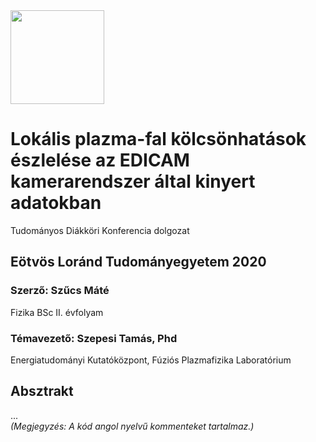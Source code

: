 <img src="https://github.com/szmate00/hotspot_detection/blob/master/figures/ek_hu.png" height="150" />


# Lokális plazma-fal kölcsönhatások észlelése az EDICAM kamerarendszer által kinyert adatokban
Tudományos Diákköri Konferencia dolgozat

## Eötvös Loránd Tudományegyetem 2020
### Szerző: Szűcs Máté<br>
Fizika BSc II. évfolyam<br>

### Témavezető: Szepesi Tamás, Phd<br>

Energiatudományi Kutatóközpont, Fúziós Plazmafizika Laboratórium


## Absztrakt


...<br>
*(Megjegyzés: A kód angol nyelvű kommenteket tartalmaz.)*
